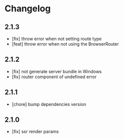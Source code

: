 # Changelog

## 2.1.3

- [fix] throw error when not setting route type
- [feat] throw error when not using the BrowserRouter

## 2.1.2

- [fix] not generate server bundle in Windows
- [fix] router component of undefined error

## 2.1.1

- [chore] bump dependencies version

## 2.1.0

- [fix] ssr render params
